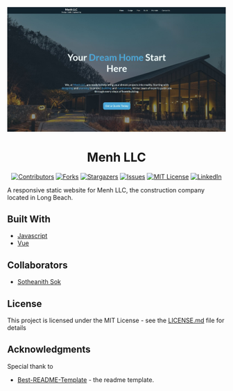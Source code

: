 <!-- Readme Start here -->

<!-- Load logo from readme/logo.jpg -->
<div align="center">
  <img src="readme/logo.jpg" alt="logo" />
</div>


<!-- Title -->
<h1 align="center" style="border: none">
Menh LLC
</h1>


<!-- Shield IO - very nice icons -->
<div align="center">

[![Contributors][contributors_shield]][contributors_url]
[![Forks][forks_shield]][forks_url]
[![Stargazers][stars_shield]][stars_url]
[![Issues][issues_shield]][issues_url]
[![MIT License][license_shield]][license_url]
[![LinkedIn][linkedin_shield]][linkedin_url]

</div>


<!-- Description -->
A responsive static website for Menh LLC, the construction company located in Long Beach.

<!-- Include your major tools and frameworks -->
## Built With
- [Javascript]
- [Vue]


<!-- Collaborators information -->
## Collaborators
- [Sotheanith Sok]


<!-- License -->
## License
This project is licensed under the MIT License - see the [LICENSE.md][license_url] file for details


<!-- Shoutout to other projects, plugin, or minor tools -->
## Acknowledgments
Special thank to
- [Best-README-Template] - the readme template.


<!-- References -->
<!-- Shield Icons-->
[contributors_shield]: https://img.shields.io/github/contributors/sotheanithsok/Menh-LLC.svg?style=for-the-badge
[forks_shield]: https://img.shields.io/github/forks/sotheanithsok/Menh-LLC.svg?style=for-the-badge
[stars_shield]: https://img.shields.io/github/stars/sotheanithsok/Menh-LLC.svg?style=for-the-badge
[issues_shield]: https://img.shields.io/github/issues/sotheanithsok/Menh-LLC.svg?style=for-the-badge
[license_shield]: https://img.shields.io/github/license/sotheanithsok/Menh-LLC.svg?style=for-the-badge
[linkedin_shield]: https://img.shields.io/badge/-LinkedIn-black.svg?style=for-the-badge&logo=linkedin&colorB=555

<!-- Shield URLs -->
[contributors_url]: https://github.com/sotheanithsok/Menh-LLC/graphs/contributors
[forks_url]: https://github.com/sotheanithsok/Menh-LLC/network/members
[stars_url]: https://github.com/sotheanithsok/Menh-LLC/stargazers
[issues_url]: https://github.com/sotheanithsok/Menh-LLC/issues
[license_url]: https://github.com/sotheanithsok/Menh-LLC/blob/master/LICENSE
[linkedin_url]: https://www.linkedin.com/in/sotheanith-sok-969ab0b3/

<!-- Other links -->
[Sotheanith Sok]: https://github.com/sotheanithsok
[Best-README-Template]: https://github.com/othneildrew/Best-README-Template
[Javascript]:https://www.javascript.com/
[Vue]:https://vuejs.org/




